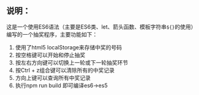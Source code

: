 ## 说明：
这是一个使用ES6语法（主要是ES6类、let、箭头函数、模板字符串`${}`的使用）编写的一个抽奖程序，主要功能如下：
1. 使用了html5 localStorage来存储中奖的号码
2. 按空格键可以开始和停止抽奖
3. 按左右方向键可以切换上一轮或下一轮抽奖环节
4. 按Ctrl + z组合键可以清除所有的中奖记录
5. 方向上键可以查询所有中奖记录
6. 执行npm run build 即可编译es6->es5